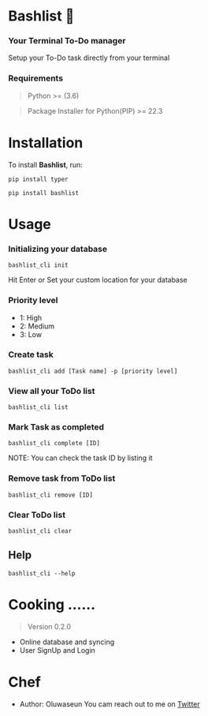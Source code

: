 # Bashlist :memo:

### Your Terminal To-Do manager

Setup your To-Do task directly from your terminal

### Requirements

> Python >= (3.6)

> Package Installer for Python(PIP) >= 22.3

# Installation

To install **Bashlist**, run:


```
pip install typer
```

```
pip install bashlist
```

# Usage

### Initializing your database

```
bashlist_cli init
```
Hit Enter or Set your custom location for your database

### Priority level
* 1: High
* 2: Medium
* 3: Low

### Create task

```
bashlist_cli add [Task name] -p [priority level]
```

### View all your ToDo list

```
bashlist_cli list
```
### Mark Task as completed

```
bashlist_cli complete [ID]
```
NOTE: You can check the task ID by listing it

### Remove task from ToDo list

```
bashlist_cli remove [ID]
```

### Clear ToDo list

```
bashlist_cli clear
```

## Help

```
bashlist_cli --help 
```

# Cooking ......
> Version 0.2.0
* Online database and syncing
* User SignUp and Login

# Chef
- Author: Oluwaseun
You cam reach out to me on [Twitter](https://twitter.com/tanimola_jnr)
